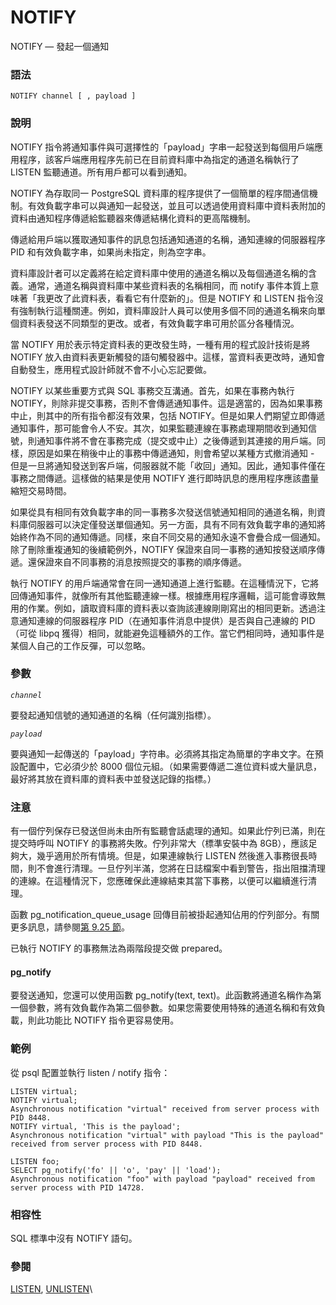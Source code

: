 # NOTIFY

NOTIFY — 發起一個通知

### 語法

```
NOTIFY channel [ , payload ]
```

### 說明

NOTIFY 指令將通知事件與可選擇性的「payload」字串一起發送到每個用戶端應用程序，該客戶端應用程序先前已在目前資料庫中為指定的通道名稱執行了 LISTEN 監聽通道。所有用戶都可以看到通知。

NOTIFY 為存取同一 PostgreSQL 資料庫的程序提供了一個簡單的程序間通信機制。有效負載字串可以與通知一起發送，並且可以透過使用資料庫中資料表附加的資料由通知程序傳遞給監聽器來傳遞結構化資料的更高階機制。

傳遞給用戶端以獲取通知事件的訊息包括通知通道的名稱，通知連線的伺服器程序 PID 和有效負載字串，如果尚未指定，則為空字串。

資料庫設計者可以定義將在給定資料庫中使用的通道名稱以及每個通道名稱的含義。通常，通道名稱與資料庫中某些資料表的名稱相同，而 notify 事件本質上意味著「我更改了此資料表，看看它有什麼新的」。但是 NOTIFY 和 LISTEN 指令沒有強制執行這種關連。例如，資料庫設計人員可以使用多個不同的通道名稱來向單個資料表發送不同類型的更改。或者，有效負載字串可用於區分各種情況。

當 NOTIFY 用於表示特定資料表的更改發生時，一種有用的程式設計技術是將 NOTIFY 放入由資料表更新觸發的語句觸發器中。這樣，當資料表更改時，通知會自動發生，應用程式設計師就不會不小心忘記要做。

NOTIFY 以某些重要方式與 SQL 事務交互溝通。首先，如果在事務內執行 NOTIFY，則除非提交事務，否則不會傳遞通知事件。這是適當的，因為如果事務中止，則其中的所有指令都沒有效果，包括 NOTIFY。但是如果人們期望立即傳遞通知事件，那可能會令人不安。其次，如果監聽連線在事務處理期間收到通知信號，則通知事件將不會在事務完成（提交或中止）之後傳遞到其連接的用戶端。同樣，原因是如果在稍後中止的事務中傳遞通知，則會希望以某種方式撤消通知 - 但是一旦將通知發送到客戶端，伺服器就不能「收回」通知。因此，通知事件僅在事務之間傳遞。這樣做的結果是使用 NOTIFY 進行即時訊息的應用程序應該盡量縮短交易時間。

如果從具有相同有效負載字串的同一事務多次發送信號通知相同的通道名稱，則資料庫伺服器可以決定僅發送單個通知。另一方面，具有不同有效負載字串的通知將始終作為不同的通知傳遞。同樣，來自不同交易的通知永遠不會疊合成一個通知。除了刪除重複通知的後續範例外，NOTIFY 保證來自同一事務的通知按發送順序傳遞。還保證來自不同事務的消息按照提交的事務的順序傳遞。

執行 NOTIFY 的用戶端通常會在同一通知通道上進行監聽。在這種情況下，它將回傳通知事件，就像所有其他監聽連線一樣。根據應用程序邏輯，這可能會導致無用的作業。例如，讀取資料庫的資料表以查詢該連線剛剛寫出的相同更新。透過注意通知連線的伺服器程序 PID（在通知事件消息中提供）是否與自己連線的 PID（可從 libpq 獲得）相同，就能避免這種額外的工作。當它們相同時，通知事件是某個人自己的工作反彈，可以忽略。

### 參數

_`channel`_

要發起通知信號的通知通道的名稱（任何識別指標）。

_`payload`_

要與通知一起傳送的「payload」字符串。必須將其指定為簡單的字串文字。在預設配置中，它必須少於 8000 個位元組。（如果需要傳遞二進位資料或大量訊息，最好將其放在資料庫的資料表中並發送記錄的指標。）

### 注意

有一個佇列保存已發送但尚未由所有監聽會話處理的通知。如果此佇列已滿，則在提交時呼叫 NOTIFY 的事務將失敗。佇列非常大（標準安裝中為 8GB），應該足夠大，幾乎適用於所有情境。但是，如果連線執行 LISTEN 然後進入事務很長時間，則不會進行清理。一旦佇列半滿，您將在日誌檔案中看到警告，指出阻擋清理的連線。在這種情況下，您應確保此連線結束其當下事務，以便可以繼續進行清理。

函數 pg\_notification\_queue\_usage 回傳目前被掛起通知佔用的佇列部分。有關更多訊息，請參閱[第 9.25 節](../../the-sql-language/functions-and-operators/system-information-functions.md)。

已執行 NOTIFY 的事務無法為兩階段提交做 prepared。

#### pg\_notify

要發送通知，您還可以使用函數 pg\_notify(text, text)。此函數將通道名稱作為第一個參數，將有效負載作為第二個參數。如果您需要使用特殊的通道名稱和有效負載，則此功能比 NOTIFY 指令更容易使用。

### 範例

從 psql 配置並執行 listen / notify 指令：

```
LISTEN virtual;
NOTIFY virtual;
Asynchronous notification "virtual" received from server process with PID 8448.
NOTIFY virtual, 'This is the payload';
Asynchronous notification "virtual" with payload "This is the payload" received from server process with PID 8448.

LISTEN foo;
SELECT pg_notify('fo' || 'o', 'pay' || 'load');
Asynchronous notification "foo" with payload "payload" received from server process with PID 14728.
```

### 相容性

SQL 標準中沒有 NOTIFY 語句。

### 參閱

[LISTEN](listen.md), [UNLISTEN](unlisten.md)\
